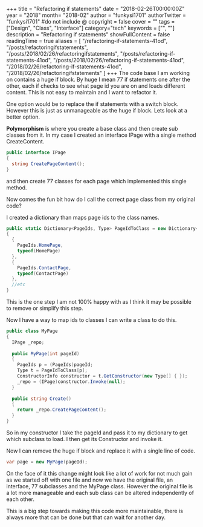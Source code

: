 +++
title = "Refactoring if statements"
date = "2018-02-26T00:00:00Z"
year = "2018"
month= "2018-02"
author = "funkysi1701"
authorTwitter = "funkysi1701" #do not include @
copyright = false
cover = ""
tags = ["Design", "Class", "Interface"]
category="tech"
keywords = ["", ""]
description = "Refactoring if statements"
showFullContent = false
readingTime = true
aliases = [
    "/refactoring-if-statements-41od",
    "/posts/refactoringifstatements",
    "/posts/2018/02/26/refactoringifstatements",
    "/posts/refactoring-if-statements-41od",
    "/posts/2018/02/26/refactoring-if-statements-41od",
    "/2018/02/26/refactoring-if-statements-41od",
    "/2018/02/26/refactoringifstatements"
]
+++
The code base I am working on contains a huge if block. By huge I mean 77 if statements one after the other, each if checks to see what page id you are on and loads different content. This is not easy to maintain and I want to refactor it.

One option would be to replace the if statements with a switch block. However this is just as unmanageable as the huge if block. Lets look at a better option.

**Polymorphism** is where you create a base class and then create sub classes from it. In my case I created an interface IPage with a single method CreateContent.

```csharp
public interface IPage
{ 
  string CreatePageContent(); 
}
```

and then create 77 classes for each page which implemented this single method.

Now comes the fun bit how do I call the correct page class from my original code?

I created a dictionary than maps page ids to the class names.

```csharp
public static Dictionary<PageIds, Type> PageIdToClass = new Dictionary<PageIds, Type>() 
{ 
  { 
    PageIds.HomePage, 
    typeof(HomePage) 
  }, 
  { 
    PageIds.ContactPage, 
    typeof(ContactPage) 
  }, 
  //etc 
}
```

This is the one step I am not 100% happy with as I think it may be possible to remove or simplify this step.

Now I have a way to map ids to classes I can write a class to do this.

```csharp
public class MyPage 
{ 
  IPage _repo; 
  
  public MyPage(int pageId) 
  { 
    PageIds p = (PageIds)pageId; 
    Type t = PageIdToClass[p]; 
    ConstructorInfo constructor = t.GetConstructor(new Type[] { }); 
    _repo = (IPage)constructor.Invoke(null); 
  } 
  
  public string Create() 
  { 
    return _repo.CreatePageContent(); 
  } 
}
```

So in my constructor I take the pageId and pass it to my dictionary to get which subclass to load. I then get its Constructor and invoke it.

Now I can remove the huge if block and replace it with a single line of code.

```csharp
var page = new MyPage(pageId);
```

On the face of it this change might look like a lot of work for not much gain as we started off with one file and now we have the original file, an interface, 77 subclasses and the MyPage class. However the original file is a lot more manageable and each sub class can be altered independently of each other.

This is a big step towards making this code more maintainable, there is always more that can be done but that can wait for another day.